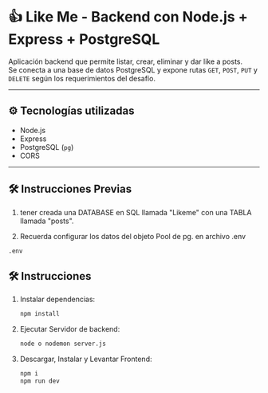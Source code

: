 # 👍 Like Me - Backend con Node.js + Express + PostgreSQL

Aplicación backend que permite listar, crear, eliminar y dar like a posts.  
Se conecta a una base de datos PostgreSQL y expone rutas `GET`, `POST`, `PUT` y `DELETE` según los requerimientos del desafío.

---

## ⚙️ Tecnologías utilizadas

- Node.js
- Express
- PostgreSQL (`pg`)
- CORS

---

## 🛠️ Instrucciones Previas

1. tener creada una DATABASE en SQL llamada "Likeme" con una TABLA llamada "posts".

2. Recuerda configurar los datos del objeto Pool de pg. en archivo .env

```file
.env
```

## 🛠️ Instrucciones

1. Instalar dependencias:

   ```bash
   npm install

   ```

2. Ejecutar Servidor de backend:

   ```bash
   node o nodemon server.js

   ```

3. Descargar, Instalar y Levantar Frontend:
   ```bash
   npm i
   npm run dev
   ```
